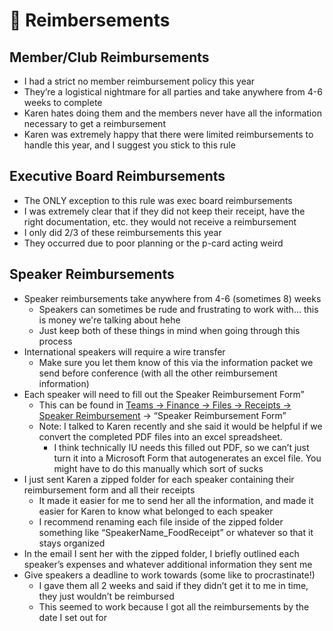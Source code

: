 # 💱 Reimbersements

## Member/Club Reimbursements

* I had a strict no member reimbursement policy this year
* They’re a logistical nightmare for all parties and take anywhere from 4-6 weeks to complete
* Karen hates doing them and the members never have all the information necessary to get a reimbursement
* Karen was extremely happy that there were limited reimbursements to handle this year, and I suggest you stick to this rule

## Executive Board Reimbursements

* The ONLY exception to this rule was exec board reimbursements
* I was extremely clear that if they did not keep their receipt, have the right documentation, etc. they would not receive a reimbursement
* I only did 2/3 of these reimbursements this year
* They occurred due to poor planning or the p-card acting weird

## Speaker Reimbursements

* Speaker reimbursements take anywhere from 4-6 (sometimes 8) weeks
  * Speakers can sometimes be rude and frustrating to work with... this is money we're talking about hehe
  * Just keep both of these things in mind when going through this process
* International speakers will require a wire transfer
  * Make sure you let them know of this via the information packet we send before conference (with all the other reimbursement information)
* Each speaker will need to fill out the Speaker Reimbursement Form”
  * This can be found in [Teams → Finance → Files → Receipts → Speaker Reimbursement](https://indiana.sharepoint.com/:f:/r/sites/O365-TEDxI/Shared%20Documents/Finance/Receipts/Speaker%20Reimbursement?csf=1\&web=1\&e=WTYCQ0) → “Speaker Reimbursement Form”
  * Note: I talked to Karen recently and she said it would be helpful if we convert the completed PDF files into an excel spreadsheet.
    * I think technically IU needs this filled out PDF, so we can’t just turn it into a Microsoft Form that autogenerates an excel file. You might have to do this manually which sort of sucks
* I just sent Karen a zipped folder for each speaker containing their reimbursement form and all their receipts
  * It made it easier for me to send her all the information, and made it easier for Karen to know what belonged to each speaker
  * I recommend renaming each file inside of the zipped folder something like “SpeakerName\_FoodReceipt” or whatever so that it stays organized
* In the email I sent her with the zipped folder, I briefly outlined each speaker’s expenses and whatever additional information they sent me
* Give speakers a deadline to work towards (some like to procrastinate!)
  * I gave them all 2 weeks and said if they didn’t get it to me in time, they just wouldn’t be reimbursed
  * This seemed to work because I got all the reimbursements by the date I set out for
